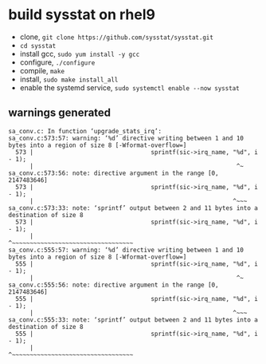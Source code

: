# build sysstat on rhel9

* clone, `git clone https://github.com/sysstat/sysstat.git`
* `cd sysstat`
* install gcc, `sudo yum install -y gcc`
* configure, `./configure`
* compile, `make`
* install, `sudo make install_all`
* enable the systemd service, `sudo systemctl enable --now sysstat`


## warnings generated
````
sa_conv.c: In function ‘upgrade_stats_irq’:
sa_conv.c:573:57: warning: ‘%d’ directive writing between 1 and 10 bytes into a region of size 8 [-Wformat-overflow=]
  573 |                                 sprintf(sic->irq_name, "%d", i - 1);
      |                                                         ^~
sa_conv.c:573:56: note: directive argument in the range [0, 2147483646]
  573 |                                 sprintf(sic->irq_name, "%d", i - 1);
      |                                                        ^~~~
sa_conv.c:573:33: note: ‘sprintf’ output between 2 and 11 bytes into a destination of size 8
  573 |                                 sprintf(sic->irq_name, "%d", i - 1);
      |                                 ^~~~~~~~~~~~~~~~~~~~~~~~~~~~~~~~~~~
sa_conv.c:555:57: warning: ‘%d’ directive writing between 1 and 10 bytes into a region of size 8 [-Wformat-overflow=]
  555 |                                 sprintf(sic->irq_name, "%d", i - 1);
      |                                                         ^~
sa_conv.c:555:56: note: directive argument in the range [0, 2147483646]
  555 |                                 sprintf(sic->irq_name, "%d", i - 1);
      |                                                        ^~~~
sa_conv.c:555:33: note: ‘sprintf’ output between 2 and 11 bytes into a destination of size 8
  555 |                                 sprintf(sic->irq_name, "%d", i - 1);
      |                                 ^~~~~~~~~~~~~~~~~~~~~~~~~~~~~~~~~~~
````
